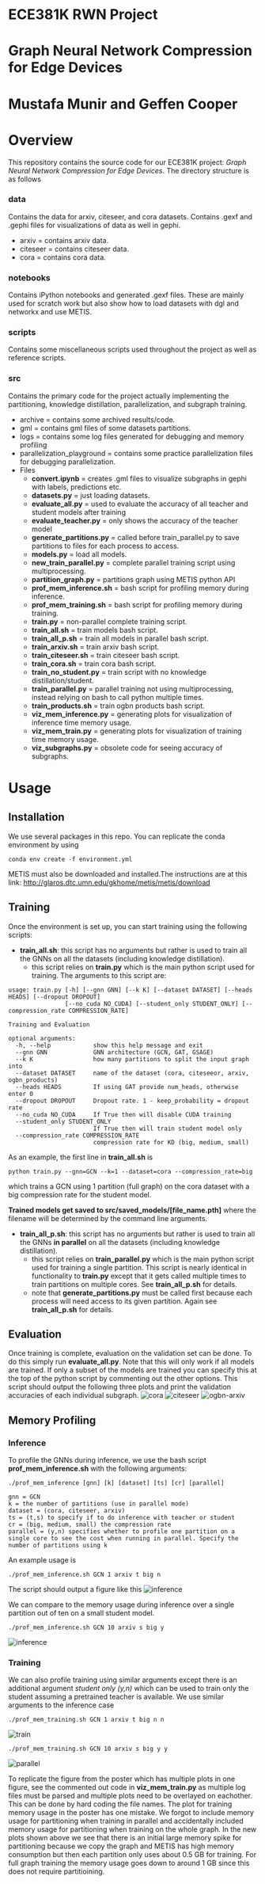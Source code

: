 # ECE381K RWN Project
# Graph Neural Network Compression for Edge Devices
# Mustafa Munir and Geffen Cooper

# Overview
This repository contains the source code for our ECE381K project: *Graph Neural Network Compression for Edge Devices*. The directory structure is as follows

### data
Contains the data for arxiv, citeseer, and cora datasets. Contains .gexf and .gephi files for visualizations of data as well in gephi.
* arxiv = contains arxiv data.
* citeseer = contains citeseer data.
* cora = contains cora data. 

### notebooks
Contains iPython notebooks and generated .gexf files. These are mainly used for scratch work but also show how to load datasets with dgl and networkx and use METIS.

### scripts
Contains some miscellaneous scripts used throughout the project as well as reference scripts.

### src
Contains the primary code for the project actually implementing the partitioning, knowledge distillation, parallelization, and subgraph training.
* archive = contains some archived results/code.
* gml = contains gml files of some datasets partitions.
* logs = contains some log files generated for debugging and memory profiling
* parallelization_playground = contains some practice parallelization files for debugging parallelization.
* Files
	- **convert.ipynb** = creates .gml files to visualize subgraphs in gephi with labels, predictions etc.
	- **datasets.py** = just loading datasets.
	- **evaluate_all.py** = used to evaluate the accuracy of all teacher and student models after training
	- **evaluate_teacher.py** = only shows the accuracy of the teacher model
	- **generate_partitions.py** = called before train_parallel.py to save partitions to files for each process to access.
	- **models.py** = load all models.
    - **new_train_parallel.py** = complete parallel training script using multiprocessing.
	- **partition_graph.py** = partitions graph using METIS python API
	- **prof_mem_inference.sh** = bash script for profiling memory during inference.
    -  **prof_mem_training.sh** = bash script for profiling memory during training.
	- **train.py** = non-parallel complete training script.
	- **train_all.sh** = train models bash script.
	- **train_all_p.sh** = train all models in parallel bash script.
	- **train_arxiv.sh** = train arxiv bash script.
	- **train_citeseer.sh** = train citeseer bash script.
	- **train_cora.sh** = train cora bash script.
	- **train_no_student.py** = train script with no knowledge distillation/student.
	- **train_parallel.py** = parallel training not using multiprocessing, instead relying on bash to call python multiple times.
	- **train_products.sh** = train ogbn products bash script.
	- **viz_mem_inference.py** = generating plots for visualization of inference time memory usage.
    - **viz_mem_train.py** = generating plots for visualization of training time memory usage.
	- **viz_subgraphs.py** = obsolete code for seeing accuracy of subgraphs.

# Usage

## Installation
We use several packages in this repo. You can replicate the conda environment by using


```
conda env create -f environment.yml
```

METIS must also be downloaded and installed.The instructions are at this link: http://glaros.dtc.umn.edu/gkhome/metis/metis/download

## Training
Once the environment is set up, you can start training using the following scripts:

* **train_all.sh**: this script has no arguments but rather is used to train all the GNNs on all the datasets (including knowledge distillation).
    - this script relies on **train.py** which is the main python script used for training. The arguments to this script are:
```=================
usage: train.py [-h] [--gnn GNN] [--k K] [--dataset DATASET] [--heads HEADS] [--dropout DROPOUT]
                [--no_cuda NO_CUDA] [--student_only STUDENT_ONLY] [--compression_rate COMPRESSION_RATE]

Training and Evaluation

optional arguments:
  -h, --help            show this help message and exit
  --gnn GNN             GNN architecture (GCN, GAT, GSAGE)
  --k K                 how many partitions to split the input graph into
  --dataset DATASET     name of the dataset (cora, citeseeor, arxiv, ogbn_products)
  --heads HEADS         If using GAT provide num_heads, otherwise enter 0
  --dropout DROPOUT     Dropout rate. 1 - keep_probability = dropout rate
  --no_cuda NO_CUDA     If True then will disable CUDA training
  --student_only STUDENT_ONLY
                        If True then will train student model only
  --compression_rate COMPRESSION_RATE
                        compression rate for KD (big, medium, small)
```
As an example, the first line in **train_all.sh** is 
```
python train.py --gnn=GCN --k=1 --dataset=cora --compression_rate=big
```

which trains a GCN using 1 partition (full graph) on the cora dataset with a big compression rate for the student model. 

**Trained models get saved to src/saved_models/[file_name.pth]** where the filename will be determined by the command line arguments.

* **train_all_p.sh**: this script has no arguments but rather is used to train all the GNNs **in parallel** on all the datasets (including knowledge distillation).
    - this script relies on **train_parallel.py** which is the main python script used for training a single partition. This script is nearly identical in functionality to **train.py** except that it gets called multiple times to train partitions on multiple cores. See **train_all_p.sh** for details.
    - note that **generate_partitions.py** must be called first because each process will need access to its given partition. Again see **train_all_p.sh** for details.


## Evaluation
Once training is complete, evaluation on the validation set can be done. To do this simply run **evaluate_all.py**. Note that this will only work if all models are trained. If only a subset of the models are trained you can specify this at the top of the python script by commenting out the other options. This script should output the following three plots and print the validation accuracies of each individual subgraph.
![cora](imgs/cora.png)
![citeseer](imgs/citeseer.png)
![ogbn-arxiv](imgs/arxiv.png)

## Memory Profiling
### Inference
To profile the GNNs during inference, we use the bash script **prof_mem_inference.sh** with the following arguments: 
```
./prof_mem_inference [gnn] [k] [dataset] [ts] [cr] [parallel]

gnn = GCN
k = the number of partitions (use in parallel mode)
dataset = (cora, citeseer, arxiv)
ts = (t,s) to specify if to do inference with teacher or student
cr = (big, medium, small) the compression rate
parallel = (y,n) specifies whether to profile one partition on a single core to see the cost when running in parallel. Specify the number of partitions using k
```

An example usage is
```
./prof_mem_inference.sh GCN 1 arxiv t big n
```
The script should output a figure like this
![inference](imgs/inference.png)

We can compare to the memory usage during inference over a single partition out of ten on a small student model.
```
./prof_mem_inference.sh GCN 10 arxiv s big y
```
![inference](imgs/inference_student.png)

### Training
We can also profile training using similar arguments except there is an additional argument *student only (y,n)* which can be used to train only the student assuming a pretrained teacher is available. We use similar arguments to the inference case

```
./prof_mem_training.sh GCN 1 arxiv t big n n
```
![train](imgs/teacher_train.png)

```
./prof_mem_training.sh GCN 10 arxiv s big y y
```
![parallel](imgs/parallel.png)

To replicate the figure from the poster which has multiple plots in one figure, see the commented out code in **viz_mem_train.py** as multiple log files must be parsed and multiple plots need to be overlayed on eachother. This can be done by hard coding the file names. The plot for training memory usage in the poster has one mistake. We forgot to include memory usage for partitioning when training in parallel and accidentally included memory usage for partitioning when training on the whole graph. In the new plots shown above we see that there is an initial large memory spike for partitioning because we copy the graph and METIS has high memory consumption but then each partition only uses about 0.5 GB for training. For full graph training the memory usage goes down to around 1 GB since this does not require partitioining.

